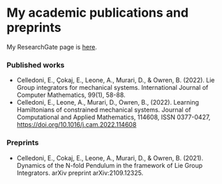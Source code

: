 # My academic publications and preprints

My ResearchGate page is [here](https://www.researchgate.net/profile/Davide-Murari).

### Published works

- Celledoni, E., Çokaj, E., Leone, A., Murari, D., & Owren, B. (2022). Lie Group integrators for mechanical systems. International Journal of Computer Mathematics, 99(1), 58-88.
- Celledoni, E., Leone, A., Murari, D., Owren, B., (2022). Learning Hamiltonians of constrained mechanical systems. Journal of Computational and Applied Mathematics, 114608, ISSN 0377-0427, https://doi.org/10.1016/j.cam.2022.114608

### Preprints

- Celledoni, E., Cokaj, E., Leone, A., Murari, D., & Owren, B. (2021). Dynamics of the N-fold Pendulum in the framework of Lie Group Integrators. arXiv preprint arXiv:2109.12325.